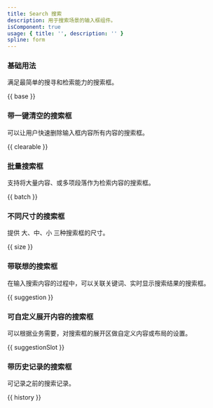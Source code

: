 ```yaml
---
title: Search 搜索
description: 用于搜索场景的输入框组件。
isComponent: true
usage: { title: '', description: '' }
spline: form
---
```


### 基础用法

满足最简单的搜寻和检索能力的搜索框。

{{ base }}

### 带一键清空的搜索框

可以让用户快速删除输入框内容所有内容的搜索框。

{{ clearable }}

### 批量搜索框

支持将大量内容、或多项段落作为检索内容的搜索框。

{{ batch }}

### 不同尺寸的搜索框

提供 大、中、小 三种搜索框的尺寸。

{{ size }}

### 带联想的搜索框

在输入搜索内容的过程中，可以关联关键词、实时显示搜索结果的搜索框。

{{ suggestion }}

### 可自定义展开内容的搜索框

可以根据业务需要，对搜索框的展开区做自定义内容或布局的设置。

{{ suggestionSlot }}

### 带历史记录的搜索框

可记录之前的搜索记录。

{{ history }}
